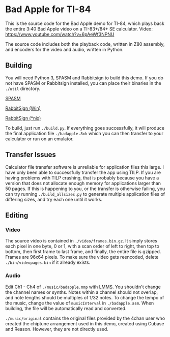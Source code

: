 # Bad Apple for TI-84
This is the source code for the Bad Apple demo for TI-84, which plays back the entire 3:40 Bad Apple video on a TI-83+/84+ SE calculator. Video: https://www.youtube.com/watch?v=6pAeWf3NPNU

The source code includes both the playback code, written in Z80 assembly, and encoders for the video and audio, written in Python.

## Building
You will need Python 3, SPASM and Rabbitsign to build this demo. If you do not have SPASM or Rabbitsign installed, you can place their binaries in the `./util` directory.

[SPASM](https://wabbit.codeplex.com/releases/view/45088)

[RabbitSign (Win)](http://www.ticalc.org/archives/files/fileinfo/420/42035.html)

[RabbitSign (*nix)](http://www.ticalc.org/archives/files/fileinfo/383/38392.html)

To build, just run `./build.py`. If everything goes successfully, it will produce the final application file `./badapple.8xk` which you can then transfer to your calculator or run on an emulator.

## Transfer Issues
Calculator file transfer software is unreliable for application files this large. I have only been able to successfully transfer the app using TILP. If you are having problems with TILP crashing, that is probably because you have a version that does not allocate enough memory for applications larger than 50 pages. If this is happening to you, or the transfer is otherwise failing, you can try running `./build_allsizes.py` to generate multiple application files of differing sizes, and try each one until it works.

## Editing

### Video
The source video is contained in `./video/frames.bin.gz`. It simply stores each pixel in one byte, 0 or 1, with a scan order of left to right, then top to bottom, then first frame to last frame, and finally, the entire file is gzipped. Frames are 96x64 pixels. To make sure the video gets reencoded, delete `./bin/videopages.bin` if it already exists.

### Audio
Edit Ch1 - Ch4 of `./music/badapple.mmp` with [LMMS](https://lmms.io/). You shouldn't change the channel names or synths. Notes within a channel should not overlap, and note lengths should be multiples of 1/32 notes. To change the tempo of the music, change the value of `musicInterval` in `./badapple.asm`. When building, the file will be automatically read and converted.

`./music/original` contains the original files provided by the 4chan user who created the chiptune arrangement used in this demo, created using Cubase and Reason. However, they are not directly used.

